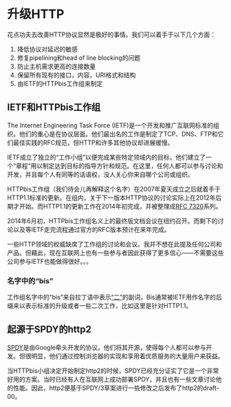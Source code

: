 # 升级HTTP

花点功夫去改善HTTP协议显然是极好的事情。我们可以着手于以下几个方面：

1. 降低协议对延迟的敏感
2. 修复pipelining和head of line blocking的问题
3. 防止主机需求更高的连接数量
4. 保留所有现有的接口，内容，URI格式和结构
5. 由IETF的HTTPbis工作组来制定  <!-- 这一段有点莫名其妙 -->

## IETF和HTTPbis工作组

The Internet Engineering Task Force (IETF)是一个开发和推广互联网标准的组织。他们的重心是在协议层面。他们最出名的工作是制定了TCP、DNS、FTP和它们最佳实践的RFC规范，但HTTP和许多其他协议却进展缓慢。<!-- 最后一句话不太好 -->

IETF成立了独立的“工作小组”以便完成某些特定领域内的目标，他们建立了一个“章程”用以制定达到目标的指导方针和规范。在这里，任何人都可以参与讨论和开发，并且每个人有同等的话语权，没人关心你来自哪个公司或组织。

HTTPbis工作组（我们待会儿再解释这个名字）在2007年夏天成立之后就着手于HTTP1.1标准的更新。在组内，关于下一版本HTTP协议的讨论实际上在2012年后期才开始。而HTTP1.1的更新工作在2014年初完成，并被整理成[RFC 7320](https://tools.ietf.org/html/rfc7320)系列。

2014年6月初，HTTPbis工作组名义上的最终版文档会议在纽约召开。而剩下的讨论以及等IETF走完流程通过官方的RFC版本预计在来年完成。<!-- 这一段有点别扭 --> <!-- 而余下的讨论以及IETF流程会等到正式通过官方的RFC版本后继续，并预计来年完成。  不太确定这样翻好不好 -->

一些HTTP领域的权威缺席了工作组的讨论和会议。我并不想在此提及任何公司和产品。但藉此，现在互联网上也有一些参与者因此获得了更多信心——不需要这些公司参与IETF也能做得很好。。。  

### 名字中的“bis”

工作组名字中的“bis”来自拉丁语中表示[“二”](http://en.wiktionary.org/wiki/bis#Latin)的副词，Bis通常被IETF用作名字的后缀来以表示标准的升级或者一些二次工作，比如这里是针对HTTP1.1。

## 起源于SPDY的http2

[SPDY](http://en.wikipedia.org/wiki/SPDY)是由Google牵头开发的协议。他们将其开源，使得每个人都可以参与开发。但很明显，他们通过控制浏览器的实现和享用着优质服务的大量用户来获益。<!-- 这一句段翻译的怪怪的 -->

当HTTPbis小组决定开始制定http2的时候，SPDY已经充分证实了它是一个非常好用的方案。当时已经有人在互联网上成功部署SPDY，并且也有一些文章讨论他的性能。因此，http2便基于SPDY/3草案进行一些修改之后发布了http2的draft-00。

<!-- Review备注：有几段怪怪的，已标出 -->
